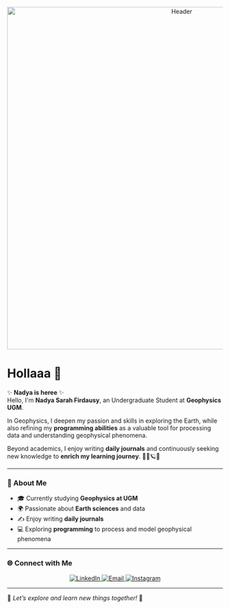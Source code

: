 
<p align="center">
  <img src="https://raw.githubusercontent.com/nadyasarahfirdausy/nadyasarahfirdausy/main/header.png" alt="Header" width="800"/>
</p>


# Hollaaa 👋

✨ **Nadya is heree** ✨  
Hello, I'm **Nadya Sarah Firdausy**, an Undergraduate Student at **Geophysics UGM**.  

In Geophysics, I deepen my passion and skills in exploring the Earth, while also refining my **programming abilities** as a valuable tool for processing data and understanding geophysical phenomena.  

Beyond academics, I enjoy writing **daily journals** and continuously seeking new knowledge to **enrich my learning journey**. 🧚‍♀️🪐📓  

---

### 🌟 About Me
- 🎓 Currently studying **Geophysics at UGM**  
- 🌍 Passionate about **Earth sciences** and data  
- ✍️ Enjoy writing **daily journals**  
- 💻 Exploring **programming** to process and model geophysical phenomena  

---

### 🌐 Connect with Me
<p align="center">
  <a href="https://www.linkedin.com/in/nadya-sarah-firdausy-aa7604335/" target="_blank">
    <img src="https://img.icons8.com/fluent/48/000000/linkedin.png" alt="LinkedIn"/>
  </a>
  <a href="mailto:nadyasarahfirdausy@mail.ugm.ac.id" target="_blank">
    <img src="https://img.icons8.com/fluent/48/000000/gmail.png" alt="Email"/>
  </a>
  <a href="https://www.instagram.com/nadyasarah__?igsh=MW15ZzFmbW55YjIwbQ==" target="_blank">
    <img src="https://img.icons8.com/fluent/48/000000/instagram-new.png" alt="Instagram"/>
  </a>
</p>

---

🌟 *Let’s explore and learn new things together!* 🌟

